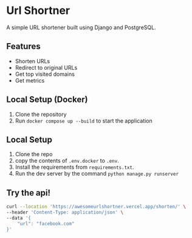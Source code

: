 # Url Shortner

A simple URL shortener built using Django and PostgreSQL.

## Features

- Shorten URLs
- Redirect to original URLs
- Get top visited domains
- Get metrics

## Local Setup (Docker)

1. Clone the repository
2. Run `docker compose up --build` to start the application

## Local Setup

1. Clone the repo
2. copy the contents of `.env.docker` to `.env`.
3. Install the requirements from `requirements.txt`.
4. Run the dev server by the command `python manage.py runserver`

## Try the api!

```bash
curl --location 'https://awesomeurlshortner.vercel.app/shorten/' \
--header 'Content-Type: application/json' \
--data '{
    "url": "facebook.com"
}'
```
